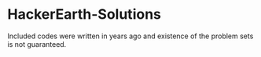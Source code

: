 # HackerEarth-Solutions
Included codes were written in years ago and existence of the problem sets is not guaranteed.
